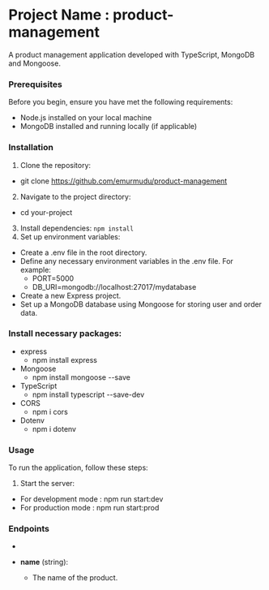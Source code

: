 # Project Name : product-management
A product management application developed with TypeScript, MongoDB and Mongoose. 
### Prerequisites
Before you begin, ensure you have met the following requirements:

- Node.js installed on your local machine
- MongoDB installed and running locally (if applicable)

### Installation

1. Clone the repository:
- git clone https://github.com/emurmudu/product-management
2. Navigate to the project directory:
- cd your-project
3. Install dependencies:
```npm install```
4. Set up environment variables:
- Create a .env file in the root directory.
- Define any necessary environment variables in the .env file. For example:
    - PORT=5000
    - DB_URI=mongodb://localhost:27017/mydatabase
- Create a new Express project.
- Set up a MongoDB database using Mongoose for storing user and order data.

### Install necessary packages:

- express
    - npm install express
- Mongoose
    - npm install mongoose --save
- TypeScript
    - npm install typescript --save-dev
- CORS
    - npm i cors
- Dotenv
    - npm i dotenv

### Usage
To run the application, follow these steps:
1. Start the server:
- For development mode : npm run start:dev
- For production mode : npm run start:prod


### Endpoints
-

- **name** (string):
    - The name of the product.
